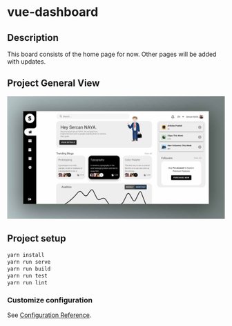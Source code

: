 # vue-dashboard


## Description
This board consists of the home page for now. Other pages will be added with updates.

## Project General View
![alt text](https://github.com/sercannaya/vue-dashboard/blob/master/public/dashboard-preview.jpg)

## Project setup
```
yarn install
yarn run serve
yarn run build
yarn run test
yarn run lint
```

### Customize configuration
See [Configuration Reference](https://cli.vuejs.org/config/).

